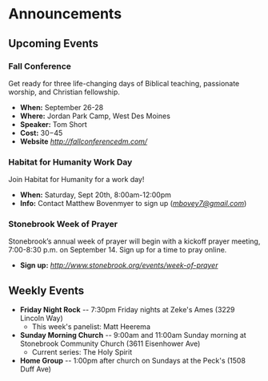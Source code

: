 # Announcements

## Upcoming Events

### Fall Conference
Get ready for three life-changing days of Biblical teaching, passionate worship, and Christian fellowship.

* **When:** September 26-28
* **Where:** Jordan Park Camp, West Des Moines
* **Speaker:** Tom Short
* **Cost:** $30-$45
* **Website** *http://fallconferencedm.com/*

### Habitat for Humanity Work Day
Join Habitat for Humanity for a work day!

* **When:** Saturday, Sept 20th, 8:00am-12:00pm
* **Info:** Contact Matthew Bovenmyer to sign up (*mbovey7@gmail.com*)

### Stonebrook Week of Prayer
Stonebrook’s annual week of prayer will begin with a kickoff prayer meeting, 7:00-8:30 p.m. on September 14. Sign up for a time to pray online.

* **Sign up:** *http://www.stonebrook.org/events/week-of-prayer*


## Weekly Events
* **Friday Night Rock** -- 7:30pm Friday nights at Zeke's Ames (3229 Lincoln Way)
    * This week's panelist: Matt Heerema
* **Sunday Morning Church** -- 9:00am and 11:00am Sunday morning at Stonebrook Community Church (3611 Eisenhower Ave)
    * Current series: The Holy Spirit
* **Home Group** -- 1:00pm after church on Sundays at the Peck's (1508 Duff Ave)
